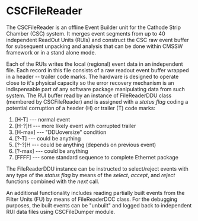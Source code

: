 CSCFileReader
=============

The CSCFileReader is an offline Event Builder unit for the Cathode Strip Chamber (CSC) system.
It merges event segments from up to 40 independent ReadOut Units (RUIs) and construct the CSC
raw event buffer for subsequent unpacking and analysis that can be done within CMSSW framework
or in a stand alone mode.

Each of the RUIs writes the local (regional) event data in an independent file. Each record in
this file consists of a raw readout event buffer wrapped in a header -- trailer code marks.
The hardware is designed to operate close to it's physical capacity so the error recovery mechanism
is an indispensable part of any software package manipulating data from such system. The RUI
buffer read by an instance of FileReaderDDU class (membered by CSCFileReader) and is assigned
with a *status flag* coding a potential corruption of a header (H) or trailer (T) code marks:

1. [H-T] --- normal event
2. [H-?]H --- more likely event with corrupted trailer
3. [H-max] --- "DDUoversize" condition
4. [?-T] --- could be anything
5. [?-?]H ---  could be anything (depends on previous event)
6. [?-max] --- could be anything
7. [FFFF] --- some standard sequence to complete Ethernet package

The FileReaderDDU instance can be instructed to select/reject events with any type of the _status flag_
by means of the _select_, _accept_, and _reject_ functions combined with the _next_ call.

An additional functionality includes reading partially built events from the Filter Units (FU)
by means of FileReaderDCC class. For the debugging purposes, the built events can be "unbuilt"
and logged back to independent RUI data files using CSCFileDumper module. 
